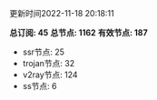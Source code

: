 更新时间2022-11-18 20:18:11

**总订阅: 45**
**总节点: 1162**
**有效节点: 187**
- ssr节点: 25
- trojan节点: 32
- v2ray节点: 124
- ss节点: 6
